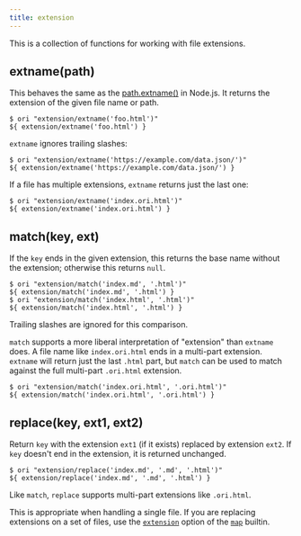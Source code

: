 ```yaml
---
title: extension
---
```


This is a collection of functions for working with file extensions.

## extname(path)

This behaves the same as the [path.extname()](https://nodejs.org/api/path.html#pathextnamepath) in Node.js. It returns the extension of the given file name or path.

```console
$ ori "extension/extname('foo.html')"
${ extension/extname('foo.html') }
```

`extname` ignores trailing slashes:

```console
$ ori "extension/extname('https://example.com/data.json/')"
${ extension/extname('https://example.com/data.json/') }
```

If a file has multiple extensions, `extname` returns just the last one:

```console
$ ori "extension/extname('index.ori.html')"
${ extension/extname('index.ori.html') }
```

## match(key, ext)

If the `key` ends in the given extension, this returns the base name without the extension; otherwise this returns `null`.

```console
$ ori "extension/match('index.md', '.html')"
${ extension/match('index.md', '.html') }
$ ori "extension/match('index.html', '.html')"
${ extension/match('index.html', '.html') }
```

Trailing slashes are ignored for this comparison.

`match` supports a more liberal interpretation of "extension" than `extname` does. A file name like `index.ori.html` ends in a multi-part extension. `extname` will return just the last `.html` part, but `match` can be used to match against the full multi-part `.ori.html` extension.

```console
$ ori "extension/match('index.ori.html', '.ori.html')"
${ extension/match('index.ori.html', '.ori.html') }
```

## replace(key, ext1, ext2)

Return `key` with the extension `ext1` (if it exists) replaced by extension `ext2`. If `key` doesn't end in the extension, it is returned unchanged.

```console
$ ori "extension/replace('index.md', '.md', '.html')"
${ extension/replace('index.md', '.md', '.html') }
```

Like `match`, `replace` supports multi-part extensions like `.ori.html`.

This is appropriate when handling a single file. If you are replacing extensions on a set of files, use the [`extension`](/builtins/tree/map.html#transforming-extensions) option of the [`map`](/builtins/tree/map.html) builtin.
